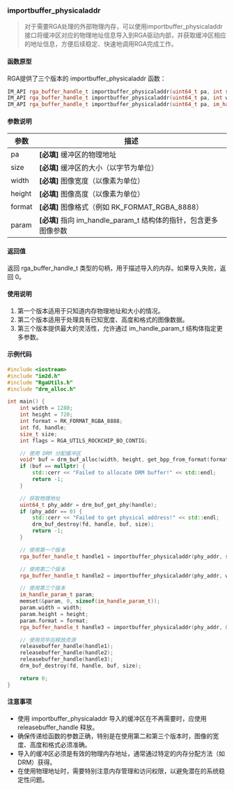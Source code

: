 ### importbuffer_physicaladdr

> 对于需要RGA处理的外部物理内存，可以使用importbuffer_physicaladdr接口将缓冲区对应的物理地址信息导入到RGA驱动内部，并获取缓冲区相应的地址信息，方便后续稳定、快速地调用RGA完成工作。

#### 函数原型

RGA提供了三个版本的 importbuffer_physicaladdr 函数：

```cpp
IM_API rga_buffer_handle_t importbuffer_physicaladdr(uint64_t pa, int size);
IM_API rga_buffer_handle_t importbuffer_physicaladdr(uint64_t pa, int width, int height, int format);
IM_API rga_buffer_handle_t importbuffer_physicaladdr(uint64_t pa, im_handle_param_t *param);
```

#### 参数说明

| 参数     | 描述                                            |
| ------ | --------------------------------------------- |
| pa     | **[必填]** 缓冲区的物理地址                             |
| size   | **[必填]** 缓冲区的大小（以字节为单位）                       |
| width  | **[必填]** 图像宽度（以像素为单位）                         |
| height | **[必填]** 图像高度（以像素为单位）                         |
| format | **[必填]** 图像格式（例如 RK_FORMAT_RGBA_8888）         |
| param  | **[必填]** 指向 im_handle_param_t 结构体的指针，包含更多图像参数 |

#### 返回值

返回 rga_buffer_handle_t 类型的句柄，用于描述导入的内存。如果导入失败，返回 0。

#### 使用说明

1. 第一个版本适用于只知道内存物理地址和大小的情况。
2. 第二个版本适用于处理具有已知宽度、高度和格式的图像数据。
3. 第三个版本提供最大的灵活性，允许通过 im_handle_param_t 结构体指定更多参数。

#### 示例代码

```cpp
#include <iostream>
#include "im2d.h"
#include "RgaUtils.h"
#include "drm_alloc.h"

int main() {
    int width = 1280;
    int height = 720;
    int format = RK_FORMAT_RGBA_8888;
    int fd, handle;
    size_t size;
    int flags = RGA_UTILS_ROCKCHIP_BO_CONTIG;

    // 使用 DRM 分配缓冲区
    void* buf = drm_buf_alloc(width, height, get_bpp_from_format(format) * 8, &fd, &handle, &size, flags);
    if (buf == nullptr) {
        std::cerr << "Failed to allocate DRM buffer!" << std::endl;
        return -1;
    }

    // 获取物理地址
    uint64_t phy_addr = drm_buf_get_phy(handle);
    if (phy_addr == 0) {
        std::cerr << "Failed to get physical address!" << std::endl;
        drm_buf_destroy(fd, handle, buf, size);
        return -1;
    }

    // 使用第一个版本
    rga_buffer_handle_t handle1 = importbuffer_physicaladdr(phy_addr, size);

    // 使用第二个版本
    rga_buffer_handle_t handle2 = importbuffer_physicaladdr(phy_addr, width, height, format);

    // 使用第三个版本
    im_handle_param_t param;
    memset(&param, 0, sizeof(im_handle_param_t));
    param.width = width;
    param.height = height;
    param.format = format;
    rga_buffer_handle_t handle3 = importbuffer_physicaladdr(phy_addr, &param);

    // 使用完毕后释放资源
    releasebuffer_handle(handle1);
    releasebuffer_handle(handle2);
    releasebuffer_handle(handle3);
    drm_buf_destroy(fd, handle, buf, size);

    return 0;
}
```

#### 注意事项

- 使用 importbuffer_physicaladdr 导入的缓冲区在不再需要时，应使用 releasebuffer_handle 释放。
- 确保传递给函数的参数正确，特别是在使用第二和第三个版本时，图像的宽度、高度和格式必须准确。
- 导入的缓冲区必须是有效的物理内存地址，通常通过特定的内存分配方法（如 DRM）获得。
- 在使用物理地址时，需要特别注意内存管理和访问权限，以避免潜在的系统稳定性问题。

